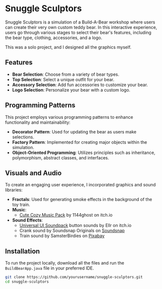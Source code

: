 # Snuggle Sculptors

Snuggle Sculptors is a simulation of a Build-A-Bear workshop where users can create their very own custom teddy bear. In this interactive experience, users go through various stages to select their bear's features, including the bear type, clothing, accessories, and a logo. 

This was a solo project, and I designed all the graphics myself.

## Features

- **Bear Selection**: Choose from a variety of bear types.
- **Top Selection**: Select a unique outfit for your bear.
- **Accessory Selection**: Add fun accessories to customize your bear.
- **Logo Selection**: Personalize your bear with a custom logo.

## Programming Patterns

This project employs various programming patterns to enhance functionality and maintainability:

- **Decorator Pattern**: Used for updating the bear as users make selections.
- **Factory Pattern**: Implemented for creating major objects within the simulation.
- **Object-Oriented Programming**: Utilizes principles such as inheritance, polymorphism, abstract classes, and interfaces.

## Visuals and Audio

To create an engaging user experience, I incorporated graphics and sound libraries:

- **Fractals**: Used for generating smoke effects in the background of the toy train.
- **Music**: 
  - [Cute Cozy Music Pack](https://1144ghost.itch.io/cutecozy-music-pack) by 1144ghost on itch.io
- **Sound Effects**:
  - [Universal UI Soundpack](https://ellr.itch.io/universal-ui-soundpack) button sounds by Ellr on itch.io
  - Crank sound by Soundsnap Originals on [Soundsnap](https://www.soundsnap.com/search/audio?query=pixabay+crank)
  - Train sound by SamsterBirdies on [Pixabay](https://pixabay.com/sound-effects/steam-engine-37399/)

## Installation

To run the project locally, download all the files and run the `BuildBearApp.java` file in your preferred IDE.

```bash
git clone https://github.com/yourusername/snuggle-sculptors.git
cd snuggle-sculptors
